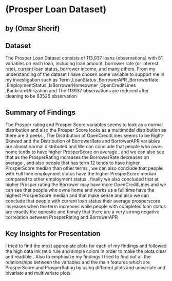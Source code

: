 # (Prosper Loan Dataset)
## by (Omar Sherif)


## Dataset

The Prosper Loan Dataset consists of  113,937 loans (observations) with 81 variables on each 
loan, including loan amount, borrower rate (or interest rate), 
current loan status, borrower income, and many others. From my understanding of the dataset 
I have chosen some variable to support me in my investigation 
such as Term ,LoanStatus ,BorrowerAPR ,BorrowerRate ,EmploymentStatus ,IsBorrowerHomeowner 
,OpenCreditLines ,BankcardUtilization and The 113937 observations are reduced after cleaning to be 83526 observation


## Summary of Findings

The Prosper rating and Prosper Score variables seems to look as a normal distribution 
and also the Prosper Score looks as a multimodal distribution as there are 3 peeks 
, The Distribution of OpenCreditLines seems to be Right-Skewed and 
the Distribution of BorrowerRate and BorrowerAPR variables are almost normal distributed and
We can conclude that people who owns home tends to have higher ProsperScore on average 
, and we can also see that as the ProsperRating increases the BorrowerRate decreases on average , 
and also people that has term 12 tends to have higher ProsperScore median than other terms 
, we can also conclude that people with Full time employment status have the higher ProsperScore median 
compared to other employment status , finally we also concluded that at higher Prosper rating the Borrower
 may have more OpenCreditLines and we can see that people who owns home and works us a full time 
have the highest ProsperScore median and that make sense and also we can conclude that people 
with current loan status their average prosperscore increases when the term increases 
while people with completed loan status are exactly the opposite and finnaly
 that there are a very strong negative correlation between ProsperRating and BorrowerAPR




## Key Insights for Presentation

I tried to find the most appropiate plots for each of my findings and followed the high data ink ratio rule
and simple colors in order to make the plots clear and readible . Also to emphasize my findings I tried to
find out all the relationships between the variables and the main features which are ProsperScore and ProsperRating 
by using different plots and univariate and bivariate and multivariate plots
